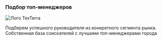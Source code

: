 ### Подбор топ-менеджеров
![Лого TexTerra](../src/img/podbor-1.svg " логотип")

Подберем успешного руководителя из конкретного сегмента рынка.
Собственная база соискателей
с лучшими топ-менеджерами города